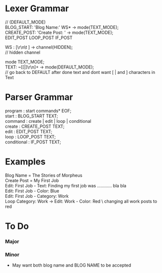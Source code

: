 # Lexer Grammar

// (DEFAULT_MODE) <br>
BLOG_START: 'Blog Name:' WS* -> mode(TEXT_MODE);<br>
CREATE_POST: 'Create Post: ' -> mode(TEXT_MODE);<br>
EDIT_POST
LOOP_POST
IF_POST


WS : [\r\n\t ] -> channel(HIDDEN);<br>
// hidden channel <br>

mode TEXT_MODE;<br>
TEXT: ~[[|\]\r\n]+ -> mode(DEFAULT_MODE);<br> 
// go back to DEFAULT after done text and dont want [ | and ] characters in Text



# Parser Grammar
program : start commands* EOF; <br>
start : BLOG_START TEXT;<br>
command : create | edit | loop | conditional<br>
create : CREATE_POST TEXT; <br>
edit : EDIT_POST TEXT; <br>
loop : LOOP_POST TEXT; <br>
conditional : IF_POST TEXT; <br>


# Examples 
Blog Name = The Stories of Morpheus <br>
Create Post = My First Job  <br>
Edit: First Job - Text: Finding my first job was ............ bla bla <br>
Edit: First Job - Color: Blue <br>
Edit: First Job - Category: Work <br>
Loop Category: Work -> Edit: Work - Color: Red \\ changing all work posts to red




# To Do
### Major 


### Minor
- May want both blog name and BLOG NAME to be accepted<br>
